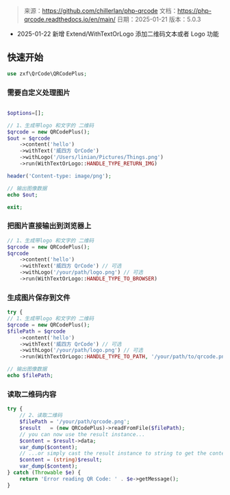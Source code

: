 > 来源：https://github.com/chillerlan/php-qrcode
> 文档：https://php-qrcode.readthedocs.io/en/main/
> 日期：2025-01-21
> 版本：5.0.3

- 2025-01-22 新增 Extend/WithTextOrLogo 添加二维码文本或者 Logo 功能

## 快速开始

```php
use zxf\QrCode\QRCodePlus;
```

### 需要自定义处理图片

```php

$options=[];

// 1、生成带logo 和文字的 二维码
$qrcode = new QRCodePlus();
$out = $qrcode
    ->content('hello')
    ->withText('威四方 QrCode')
    ->withLogo('/Users/linian/Pictures/Things.png')
    ->run(WithTextOrLogo::HANDLE_TYPE_RETURN_IMG)

header('Content-type: image/png');

// 输出图像数据
echo $out;

exit;

```

### 把图片直接输出到浏览器上

```php
// 1、生成带logo 和文字的 二维码
$qrcode = new QRCodePlus();
$qrcode
    ->content('hello')
    ->withText('威四方 QrCode') // 可选
    ->withLogo('/your/path/logo.png') // 可选
    ->run(WithTextOrLogo::HANDLE_TYPE_TO_BROWSER)

```

### 生成图片保存到文件

```php
try {
// 1、生成带logo 和文字的 二维码
$qrcode = new QRCodePlus();
$filePath = $qrcode
    ->content('hello')
    ->withText('威四方 QrCode') // 可选
    ->withLogo('/your/path/logo.png') // 可选
    ->run(WithTextOrLogo::HANDLE_TYPE_TO_PATH, '/your/path/to/qrcode.png')

// 输出图像数据
echo $filePath;

```

### 读取二维码内容

```php
try {
    // 2、读取二维码
    $filePath = '/your/path/qrcode.png';
    $result   = (new QRCodePlus)->readFromFile($filePath);
    // you can now use the result instance...
    $content = $result->data;
    var_dump($content);
    // ...or simply cast the result instance to string to get the content
    $content = (string)$result;
    var_dump($content);
} catch (Throwable $e) {
    return 'Error reading QR Code: ' . $e->getMessage();
}
```